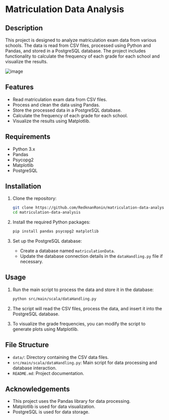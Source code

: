 # Matriculation Data Analysis

## Description
This project is designed to analyze matriculation exam data from various schools. The data is read from CSV files, processed using Python and Pandas, and stored in a PostgreSQL database. The project includes functionality to calculate the frequency of each grade for each school and visualize the results.

![image](https://github.com/user-attachments/assets/89377bff-39e1-4f8a-8ff8-550f895a920d)


## Features
- Read matriculation exam data from CSV files.
- Process and clean the data using Pandas.
- Store the processed data in a PostgreSQL database.
- Calculate the frequency of each grade for each school.
- Visualize the results using Matplotlib.

## Requirements
- Python 3.x
- Pandas
- Psycopg2
- Matplotlib
- PostgreSQL

## Installation
1. Clone the repository:
   ```sh
   git clone https://github.com/RedknanRonin/matriculation-data-analysis.git
   cd matriculation-data-analysis
   ```

2. Install the required Python packages:
   ```sh
   pip install pandas psycopg2 matplotlib
   ```

3. Set up the PostgreSQL database:
   - Create a database named `matriculationData`.
   - Update the database connection details in the `dataHandling.py` file if necessary.

## Usage
1. Run the main script to process the data and store it in the database:
   ```sh
   python src/main/scala/dataHandling.py
   ```

2. The script will read the CSV files, process the data, and insert it into the PostgreSQL database.

3. To visualize the grade frequencies, you can modify the script to generate plots using Matplotlib.

## File Structure
- `data/`: Directory containing the CSV data files.
- `src/main/scala/dataHandling.py`: Main script for data processing and database interaction.
- `README.md`: Project documentation.


## Acknowledgements
- This project uses the Pandas library for data processing.
- Matplotlib is used for data visualization.
- PostgreSQL is used for data storage.

